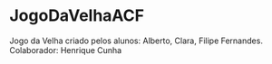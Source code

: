 # JogoDaVelhaACF
Jogo da Velha criado pelos alunos: Alberto, Clara, Filipe Fernandes. Colaborador: Henrique Cunha
